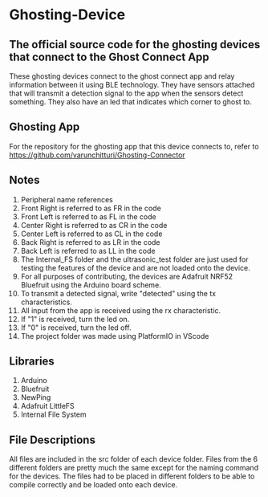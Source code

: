 # Ghosting-Device

## The official source code for the ghosting devices that connect to the Ghost Connect App

These ghosting devices connect to the ghost connect app and relay information between it using BLE technology.
They have sensors attached that will transmit a detection signal to the app when the sensors detect something.
They also have an led that indicates which corner to ghost to.

## Ghosting App

For the repository for the ghosting app that this device connects to, refer to https://github.com/varunchitturi/Ghosting-Connector

## Notes

1. Peripheral name references
  1. Front Right is referred to as FR in the code
  2. Front Left is referred to as FL in the code
  3. Center Right is referred to as CR in the code
  4. Center Left is referred to as CL in the code
  5. Back Right is referred to as LR in the code
  6. Back Left is referred to as LL in the code
2. The Internal_FS folder and the ultrasonic_test folder are just used for testing the features of the device and are not loaded onto the device.
3. For all purposes of contributing, the devices are Adafruit NRF52 Bluefruit using the Arduino board scheme.
4. To transmit a detected signal, write "detected" using the tx characteristics.
5. All input from the app is received using the rx characteristic.
  1. If "1" is received, turn the led on.
  2. If "0" is received, turn the led off.
6. The project folder was made using PlatformIO in VScode

## Libraries

1. Arduino
2. Bluefruit
3. NewPing
4. Adafruit LittleFS
5. Internal File System

## File Descriptions
 
 All files are included in the src folder of each device folder.
 Files from the 6 different folders are pretty much the same except for the naming command for the devices.
 The files had to be placed in different folders to be able to compile correctly and be loaded onto each device.


